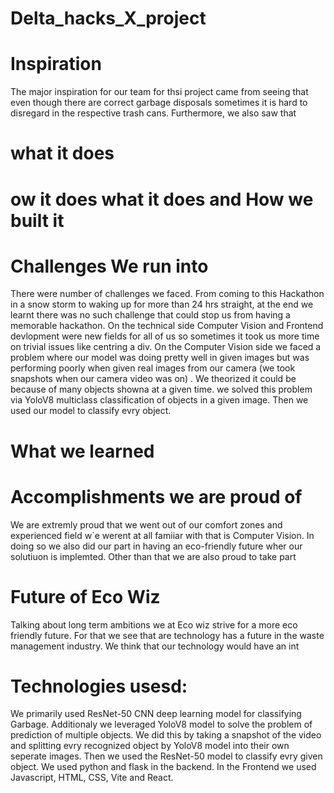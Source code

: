 # Delta_hacks_X_project
# Inspiration
The major inspiration for our team for thsi project came from seeing that even though there are correct garbage disposals sometimes it is hard to disregard in the respective trash cans. Furthermore, we also saw that

# what it does
# ow it does what it does and How we built it
# Challenges We run into
There were number of challenges we faced. From coming to this Hackathon in a snow storm to waking up for more than 24 hrs straight, at the end we learnt there was no such challenge that could stop us from having a memorable hackathon. On the technical side Computer Vision and Frontend devlopment were new fields for all of us so sometimes it took us more time on trivial issues like centring a div. On the Computer Vision side we faced a problem where our model was doing pretty well in given images but was performing poorly when given real images from our camera (we took snapshots when our camera video was on) . We theorized it could be because of many objects showna at a given time. we solved this problem via YoloV8 multiclass classification of objects in a given image. Then we used our model to classify evry object.

# What we learned
# Accomplishments we are proud of
We are extremly proud that we went out of our comfort zones and experienced field w`e werent at all famiiar with that is Computer Vision. In doing so we also did our part in having an eco-friendly future wher our solutiuon is implemted. Other than that we are also proud to take part

# Future of Eco Wiz
Talking about long term ambitions we at Eco wiz strive for a more eco friendly future. For that we see that are technology has a future in the waste management industry. We think that our technology would have an int

# Technologies usesd:
We primarily used ResNet-50 CNN deep learning model for classifying Garbage. Additionaly we leveraged YoloV8 model to solve the problem of prediction of multiple objects. We did this by taking a snapshot of the video and splitting evry recognized object by YoloV8 model into their own seperate images. Then we used the ResNet-50 model to classify evry given object. We used python and flask in the backend. In the Frontend we used Javascript, HTML, CSS, Vite and React.

